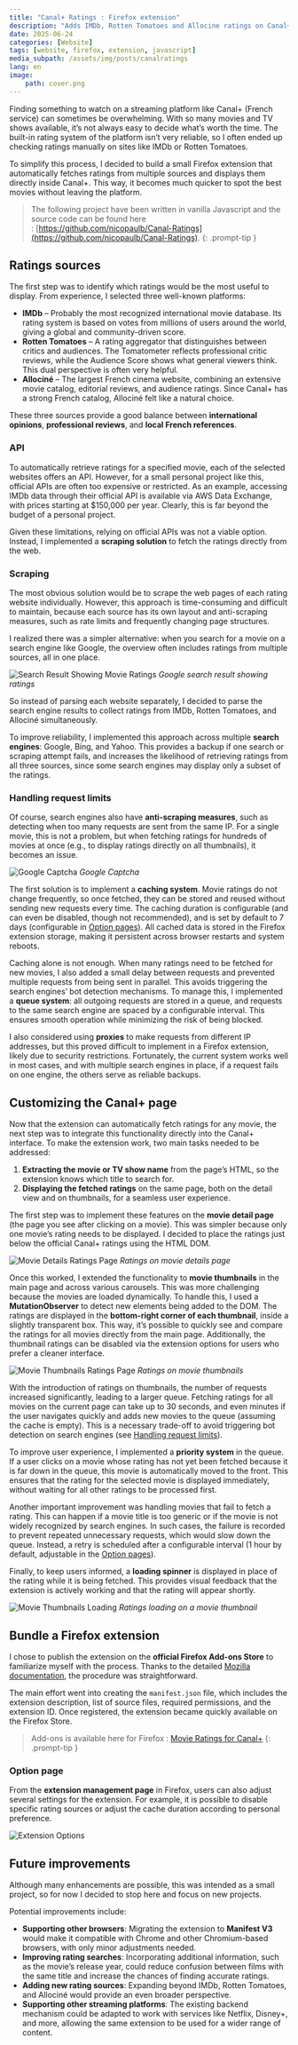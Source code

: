 ```yaml
---
title: "Canal+ Ratings : Firefox extension"
description: "Adds IMDb, Rotten Tomatoes and Allocine ratings on Canal+ streaming platform"
date: 2025-06-24
categories: [Website]
tags: [website, firefox, extension, javascript]
media_subpath: /assets/img/posts/canalratings
lang: en
image: 
    path: cover.png
---
```


Finding something to watch on a streaming platform like Canal+ (French service) can sometimes be overwhelming. With so many movies and TV shows available, it’s not always easy to decide what’s worth the time. The built-in rating system of the platform isn’t very reliable, so I often ended up checking ratings manually on sites like IMDb or Rotten Tomatoes. 

To simplify this process, I decided to build a small Firefox extension that automatically fetches ratings from multiple sources and displays them directly inside Canal+. This way, it becomes much quicker to spot the best movies without leaving the platform.

> The following project have been written in vanilla Javascript and the source code can be found here : [https://github.com/nicopaulb/Canal-Ratings](https://github.com/nicopaulb/Canal-Ratings).
{: .prompt-tip }

## Ratings sources
The first step was to identify which ratings would be the most useful to display. From experience, I selected three well-known platforms:  

- **IMDb** – Probably the most recognized international movie database. Its rating system is based on votes from millions of users around the world, giving a global and community-driven score.  
- **Rotten Tomatoes** – A rating aggregator that distinguishes between critics and audiences. The Tomatometer reflects professional critic reviews, while the Audience Score shows what general viewers think. This dual perspective is often very helpful.  
- **Allociné** – The largest French cinema website, combining an extensive movie catalog, editorial reviews, and audience ratings. Since Canal+ has a strong French catalog, Allociné felt like a natural choice. 

These three sources provide a good balance between **international opinions**, **professional reviews**, and **local French references**.  

### API

To automatically retrieve ratings for a specified movie, each of the selected websites offers an API. However, for a small personal project like this, official APIs are often too expensive or restricted. 
As an example, accessing IMDb data through their official API is available via AWS Data Exchange, with prices starting at $150,000 per year. Clearly, this is far beyond the budget of a personal project.

Given these limitations, relying on official APIs was not a viable option. Instead, I implemented a **scraping solution** to fetch the ratings directly from the web.

### Scraping
The most obvious solution would be to scrape the web pages of each rating website individually. However, this approach is time-consuming and difficult to maintain, because each source has its own layout and anti-scraping measures, such as rate limits and frequently changing page structures.  

I realized there was a simpler alternative: when you search for a movie on a search engine like Google, the overview often includes ratings from multiple sources, all in one place. 

![Search Result Showing Movie Ratings](search_results.png)
_Google search result showing ratings_

So instead of parsing each website separately, I decided to parse the search engine results to collect ratings from IMDb, Rotten Tomatoes, and Allociné simultaneously.  

To improve reliability, I implemented this approach across multiple **search engines**: Google, Bing, and Yahoo. This provides a backup if one search or scraping attempt fails, and increases the likelihood of retrieving ratings from all three sources, since some search engines may display only a subset of the ratings.

### Handling request limits  

Of course, search engines also have **anti-scraping measures**, such as detecting when too many requests are sent from the same IP. For a single movie, this is not a problem, but when fetching ratings for hundreds of movies at once (e.g., to display ratings directly on all thumbnails), it becomes an issue.  

![Google Captcha](captcha.png)
_Google Captcha_

The first solution is to implement a **caching system**. Movie ratings do not change frequently, so once fetched, they can be stored and reused without sending new requests every time. The caching duration is configurable (and can even be disabled, though not recommended), and is set by default to 7 days (configurable in [Option pages](#option-page)). All cached data is stored in the Firefox extension storage, making it persistent across browser restarts and system reboots.  

Caching alone is not enough. When many ratings need to be fetched for new movies, I also added a small delay between requests and prevented multiple requests from being sent in parallel. This avoids triggering the search engines’ bot detection mechanisms. To manage this, I implemented a **queue system**: all outgoing requests are stored in a queue, and requests to the same search engine are spaced by a configurable interval. This ensures smooth operation while minimizing the risk of being blocked.

I also considered using **proxies** to make requests from different IP addresses, but this proved difficult to implement in a Firefox extension, likely due to security restrictions. Fortunately, the current system works well in most cases, and with multiple search engines in place, if a request fails on one engine, the others serve as reliable backups.

## Customizing the Canal+ page 

Now that the extension can automatically fetch ratings for any movie, the next step was to integrate this functionality directly into the Canal+ interface. To make the extension work, two main tasks needed to be addressed:  

1. **Extracting the movie or TV show name** from the page’s HTML, so the extension knows which title to search for.  
2. **Displaying the fetched ratings** on the same page, both on the detail view and on thumbnails, for a seamless user experience.  

The first step was to implement these features on the **movie detail page** (the page you see after clicking on a movie). This was simpler because only one movie’s rating needs to be displayed. I decided to place the ratings just below the official Canal+ ratings using the HTML DOM.

![Movie Details Ratings Page](ratings_details.png)
_Ratings on movie details page_

Once this worked, I extended the functionality to **movie thumbnails** in the main page and across various carousels. This was more challenging because the movies are loaded dynamically. To handle this, I used a **MutationObserver** to detect new elements being added to the DOM. The ratings are displayed in the **bottom-right corner of each thumbnail**, inside a slightly transparent box. This way, it’s possible to quickly see and compare the ratings for all movies directly from the main page. Additionally, the thumbnail ratings can be disabled via the extension options for users who prefer a cleaner interface. 

![Movie Thumbnails Ratings Page](ratings_thumbnails.png)
_Ratings on movie thumbnails_

With the introduction of ratings on thumbnails, the number of requests increased significantly, leading to a larger queue. Fetching ratings for all movies on the current page can take up to 30 seconds, and even minutes if the user navigates quickly and adds new movies to the queue (assuming the cache is empty). This is a necessary trade-off to avoid triggering bot detection on search engines (see [Handling request limits](#handling-request-limits)).  

To improve user experience, I implemented a **priority system** in the queue. If a user clicks on a movie whose rating has not yet been fetched because it is far down in the queue, this movie is automatically moved to the front. This ensures that the rating for the selected movie is displayed immediately, without waiting for all other ratings to be processed first.  

Another important improvement was handling movies that fail to fetch a rating. This can happen if a movie title is too generic or if the movie is not widely recognized by search engines. In such cases, the failure is recorded to prevent repeated unnecessary requests, which would slow down the queue. Instead, a retry is scheduled after a configurable interval (1 hour by default, adjustable in the [Option pages](#option-page)).  

Finally, to keep users informed, a **loading spinner** is displayed in place of the rating while it is being fetched. This provides visual feedback that the extension is actively working and that the rating will appear shortly.  

![Movie Thumbnails Loading](spinner.png)
_Ratings loading on a movie thumbnail_

## Bundle a Firefox extension

I chose to publish the extension on the **official Firefox Add-ons Store** to familiarize myself with the process. Thanks to the detailed [Mozilla documentation](https://developer.mozilla.org/en-US/docs/Mozilla/Add-ons/WebExtensions/Your_first_WebExtension), the procedure was straightforward. 

The main effort went into creating the `manifest.json` file, which includes the extension description, list of source files, required permissions, and the extension ID. Once registered, the extension became quickly available on the Firefox Store.

> Add-ons is available here for Firefox : [Movie Ratings for Canal+](https://addons.mozilla.org/fr/firefox/addon/movie-ratings-for-canal/)
{: .prompt-tip }

### Option page

From the **extension management page** in Firefox, users can also adjust several settings for the extension. For example, it is possible to disable specific rating sources or adjust the cache duration according to personal preference.  

![Extension Options](options.png)

## Future improvements  
Although many enhancements are possible, this was intended as a small project, so for now I decided to stop here and focus on new projects.  

Potential improvements include:  
- **Supporting other browsers**: Migrating the extension to **Manifest V3** would make it compatible with Chrome and other Chromium-based browsers, with only minor adjustments needed.  
- **Improving rating searches**: Incorporating additional information, such as the movie’s release year, could reduce confusion between films with the same title and increase the chances of finding accurate ratings.  
- **Adding new rating sources**: Expanding beyond IMDb, Rotten Tomatoes, and Allociné would provide an even broader perspective.  
- **Supporting other streaming platforms**: The existing backend mechanism could be adapted to work with services like Netflix, Disney+, and more, allowing the same extension to be used for a wider range of content.
